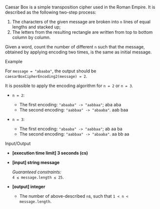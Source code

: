 
Caesar Box is a simple transposition cipher used in the Roman Empire. It is described as the following two-step process:

1.  The characters of the given message are broken into  `n`  lines of equal lengths and stacked up;
2.  The letters from the resulting rectangle are written from top to bottom column by column.

Given a word, count the number of different  `n`  such that the message, obtained by applying encoding two times, is the same as initial message.

Example

For  `message = "abaaba"`, the output should be  
`caesarBoxCipherEncoding2(message) = 2`.

It is possible to apply the encoding algorithm for  `n = 2`  or  `n = 3`.

-   `n = 2`:
    -   The first encoding:  `"abaaba" -> "aabbaa"`;
    aba 
    aba 
    -   The second encoding:  `"aabbaa" -> "abaaba"`.
    aab 
    baa 

-   `n = 3`:
    -   The first encoding:  `"abaaba" -> "aabbaa"`;
    ab 
    aa 
    ba 
    -   The second encoding:  `"aabbaa" -> "abaaba"`.
    aa 
    bb 
    aa 

Input/Output

-   **[execution time limit] 3 seconds (cs)**
    
-   **[input] string message**
    
    _Guaranteed constraints:_  
    `4 ≤ message.length ≤ 25`.
    
-   **[output] integer**
    
    -   The number of above-described  `n`s, such that  `1 < n < message.length`.